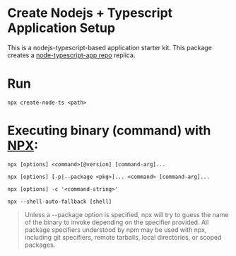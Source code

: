 # Create Nodejs + Typescript Application Setup

This is a nodejs-typescript-based application starter kit. This package creates a [node-typescript-app repo](https://github.com/jeff-pal/node-typescript-app.git) replica. 

# Run

```
npx create-node-ts <path>
```

# Executing binary (command) with [NPX](https://www.npmjs.com/package/npx):

`npx [options] <command>[@version] [command-arg]...`

`npx [options] [-p|--package <pkg>]... <command> [command-arg]...`

`npx [options] -c '<command-string>'`

`npx --shell-auto-fallback [shell]`


> Unless a --package option is specified, npx will try to guess the name of the binary to invoke depending on the specifier provided. All package specifiers understood by npm may be used with npx, including git specifiers, remote tarballs, local directories, or scoped packages.